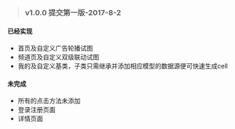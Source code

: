 > ### v1.0.0 提交第一版-2017-8-2 
#### 已经实现
* 首页及自定义广告轮播试图
* 频道页及自定义双级联动试图
* 我的及自定义基类，子类只需继承并添加相应模型的数据源便可快速生成cell
#### 未完成
* 所有的点击方法未添加
* 登录注册页面
* 详情页面
